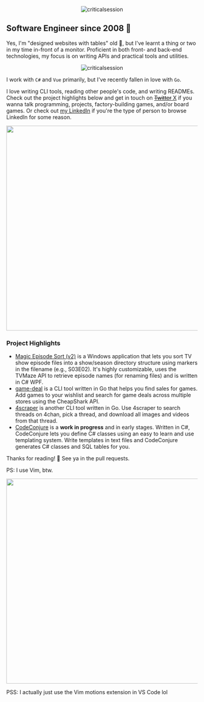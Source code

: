 <p align="Center"><img src="https://github-readme-streak-stats.herokuapp.com/?user=criticalsession&theme=dark" alt="criticalsession" /></p>

## Software Engineer since 2008 🚀

Yes, I'm "designed websites with tables" old 👀, but I've learnt a thing or two in my time in-front of a monitor. Proficient in both front- and back-end technologies, my focus is on writing APIs and practical tools and utilities. 

<p align="center"><img src="https://github-readme-stats.vercel.app/api/top-langs?username=criticalsession&show_icons=true&locale=en&layout=compact&theme=dark" alt="criticalsession" /></p>

I work with `C#` and `Vue` primarily, but I've recently fallen in love with `Go`. 

I love writing CLI tools, reading other people's code, and writing READMEs. Check out the project highlights below and get in touch on [~~Twitter~~ X](https://twitter.com/criticalsession) if you wanna talk programming, projects, factory-building games, and/or board games. Or check out [my LinkedIn](https://linkedin.com/in/amantereale) if you're the type of person to browse LinkedIn for some reason.

<p align="center"><img src="https://i.imgur.com/qN0lcvW.png" width="540" /></p>

### Project Highlights

- [Magic Episode Sort (v2)](https://github.com/criticalsession/Magic-Episode-Sort-v2) is a Windows application that lets you sort TV show episode files into a show/season directory structure using markers in the filename (e.g., S03E02). It's highly customizable, uses the TVMaze API to retrieve episode names (for renaming files) and is written in C# WPF. 
- [game-deal](https://github.com/criticalsession/game-deal) is a CLI tool written in Go that helps you find sales for games. Add games to your wishlist and search for game deals across multiple stores using the CheapShark API.
- [4scraper](https://github.com/criticalsession/4scraper) is another CLI tool written in Go. Use 4scraper to search threads on 4chan, pick a thread, and download all images and videos from that thread.
- [CodeConjure](https://github.com/criticalsession/CodeConjure) is a **work in progress** and in early stages. Written in C#, CodeConjure lets you define C# classes using an easy to learn and use templating system. Write templates in text files and CodeConjure generates C# classes and SQL tables for you.

Thanks for reading! 👋 See ya in the pull requests.

PS: I use Vim, btw.

<p align="center"><img src="https://i.imgur.com/awFPO3v.png" width="540" /></p>

PSS: I actually just use the Vim motions extension in VS Code lol
